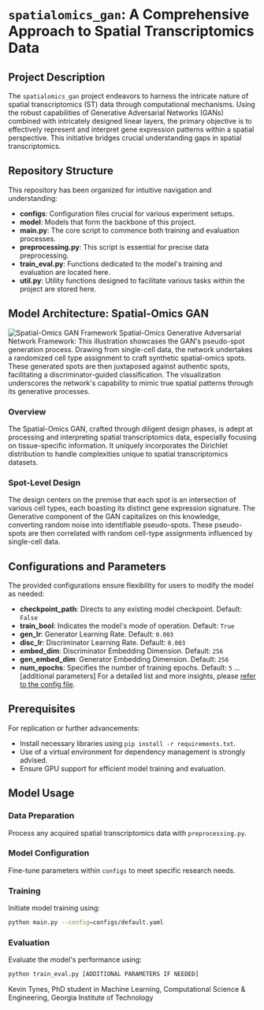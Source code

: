 # `spatialomics_gan`: A Comprehensive Approach to Spatial Transcriptomics Data

## Project Description
The `spatialomics_gan` project endeavors to harness the intricate nature of spatial transcriptomics (ST) data through computational mechanisms. Using the robust capabilities of Generative Adversarial Networks (GANs) combined with intricately designed linear layers, the primary objective is to effectively represent and interpret gene expression patterns within a spatial perspective. This initiative bridges crucial understanding gaps in spatial transcriptomics.

## Repository Structure
This repository has been organized for intuitive navigation and understanding:
- **configs**: Configuration files crucial for various experiment setups.
- **model**: Models that form the backbone of this project.
- **main.py**: The core script to commence both training and evaluation processes.
- **preprocessing.py**: This script is essential for precise data preprocessing.
- **train_eval.py**: Functions dedicated to the model's training and evaluation are located here.
- **util.py**: Utility functions designed to facilitate various tasks within the project are stored here.

## Model Architecture: Spatial-Omics GAN

![Spatial-Omics GAN Framework]("spatialomics_gan_framework.png")
Spatial-Omics Generative Adversarial Network Framework: This illustration showcases the GAN's pseudo-spot generation process. Drawing from single-cell data, the network undertakes a randomized cell type assignment to craft synthetic spatial-omics spots. These generated spots are then juxtaposed against authentic spots, facilitating a discriminator-guided classification. The visualization underscores the network's capability to mimic true spatial patterns through its generative processes.

### Overview
The Spatial-Omics GAN, crafted through diligent design phases, is adept at processing and interpreting spatial transcriptomics data, especially focusing on tissue-specific information. It uniquely incorporates the Dirichlet distribution to handle complexities unique to spatial transcriptomics datasets.

### Spot-Level Design
The design centers on the premise that each spot is an intersection of various cell types, each boasting its distinct gene expression signature. The Generative component of the GAN capitalizes on this knowledge, converting random noise into identifiable pseudo-spots. These pseudo-spots are then correlated with random cell-type assignments influenced by single-cell data.

## Configurations and Parameters
The provided configurations ensure flexibility for users to modify the model as needed:
- **checkpoint_path**: Directs to any existing model checkpoint. Default: `False`
- **train_bool**: Indicates the model's mode of operation. Default: `True`
- **gen_lr**: Generator Learning Rate. Default: `0.003`
- **disc_lr**: Discriminator Learning Rate. Default: `0.003`
- **embed_dim**: Discriminator Embedding Dimension. Default: `256`
- **gen_embed_dim**: Generator Embedding Dimension. Default: `256`
- **num_epochs**: Specifies the number of training epochs. Default: `5`
... [additional parameters]
For a detailed list and more insights, please [refer to the config file]("configs/default.yaml").

## Prerequisites
For replication or further advancements:
- Install necessary libraries using `pip install -r requirements.txt`.
- Use of a virtual environment for dependency management is strongly advised.
- Ensure GPU support for efficient model training and evaluation.

## Model Usage
### Data Preparation
Process any acquired spatial transcriptomics data with `preprocessing.py`.

### Model Configuration
Fine-tune parameters within `configs` to meet specific research needs.

### Training
Initiate model training using:

```bash
python main.py --config=configs/default.yaml
```

### Evaluation
Evaluate the model's performance using:

```bash
python train_eval.py [ADDITIONAL PARAMETERS IF NEEDED]
```
Kevin Tynes, PhD student in Machine Learning, Computational Science & Engineering, Georgia Institute of Technology

